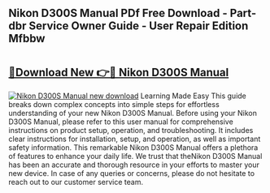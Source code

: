 ## Nikon D300S Manual PDf Free Download - Part-dbr Service Owner Guide - User Repair Edition Mfbbw

# <h2><a href="http://cf22399.oget.top/?id=Nikon+D300S+Manual">🔗Download New 👉🔴 Nikon D300S Manual</a></h2>

[![Nikon D300S Manual new download](https://i.imgur.com/5g1atiW.png)](http://cf22399.oget.top/?id=Nikon+D300S+Manual)
Learning Made Easy This guide breaks down complex concepts into simple steps for effortless understanding of your new Nikon D300S Manual. Before using your Nikon D300S Manual, please refer to this user manual for comprehensive instructions on product setup, operation, and troubleshooting. It includes clear instructions for installation, setup, and operation, as well as important safety information. This remarkable Nikon D300S Manual offers a plethora of features to enhance your daily life. We trust that theNikon D300S Manual has been an accurate and thorough resource in your efforts to master your new device. In case of any queries or concerns, please do not hesitate to reach out to our customer service team.
